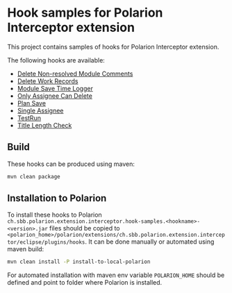 # Hook samples for Polarion Interceptor extension

This project contains samples of hooks for Polarion Interceptor extension.

The following hooks are available:
- [Delete Non-resolved Module Comments](hook-samples/delete-non-resolved-module-comments/README.md)
- [Delete Work Records](hook-samples/delete-work-records/README.md)
- [Module Save Time Logger](hook-samples/module-save-time-logger/README.md)
- [Only Assignee Can Delete](hook-samples/only-assignee-can-delete/README.md)
- [Plan Save](hook-samples/plan-save/README.md)
- [Single Assignee](hook-samples/single-assignee/README.md)
- [TestRun](hook-samples/testrun/README.md)
- [Title Length Check](hook-samples/title-length-check/README.md)

## Build

These hooks can be produced using maven:
```bash
mvn clean package
```

## Installation to Polarion

To install these hooks to Polarion `ch.sbb.polarion.extension.interceptor.hook-samples.<hookname>-<version>.jar` files should be copied to `<polarion_home>/polarion/extensions/ch.sbb.polarion.extension.interceptor/eclipse/plugins/hooks`.
It can be done manually or automated using maven build:

```bash
mvn clean install -P install-to-local-polarion
```

For automated installation with maven env variable `POLARION_HOME` should be defined and point to folder where Polarion is installed.
